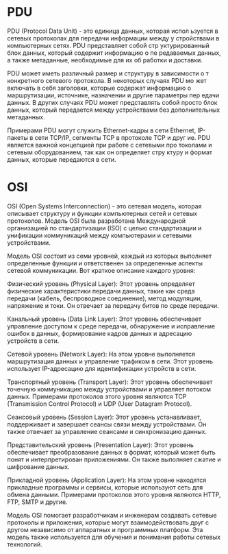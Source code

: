 <h1>PDU</h1>

PDU (Protocol Data Unit) - это единица данных, которая испол
ьзуется в сетевых протоколах для передачи информации между у
стройствами в компьютерных сетях. PDU представляет собой стр
уктурированный блок данных, который содержит информацию о пе
редаваемых данных, а также метаданные, необходимые для их об
работки и доставки.

PDU может иметь различный размер и структуру в зависимости о
т конкретного сетевого протокола. В некоторых случаях PDU мо
жет включать в себя заголовки, которые содержат информацию о
маршрутизации, источнике, назначении и  другие параметры пер
едачи данных. В других случаях PDU может  представлять собой
просто блок данных, который передается между устройствами 
без  дополнительных   метаданных.

Примерами PDU могут  служить Ethernet-кадры в сети Ethernet,
IP-пакеты в сети TCP/IP, сегменты TCP в протоколе TCP и друг
ие. PDU является важной концепцией при работе с сетевыми про
токолами и сетевым оборудованием, так как он определяет стру
ктуру и формат данных, которые передаются в сети.


<h1>OSI</h1>


OSI (Open Systems Interconnection) - это сетевая модель, которая описывает структуру и функции компьютерных сетей и сетевых протоколов. Модель OSI была разработана Международной организацией по стандартизации (ISO) с целью стандартизации и унификации коммуникаций между компьютерами и сетевыми устройствами.

Модель OSI состоит из семи уровней, каждый из которых выполняет определенные функции и ответственен за определенные аспекты сетевой коммуникации. Вот краткое описание каждого уровня:

Физический уровень (Physical Layer): Этот уровень определяет физические характеристики передачи данных, такие как среда передачи (кабель, беспроводное соединение), метод модуляции, напряжение и токи. Он отвечает за передачу битов по среде передачи.

Канальный уровень (Data Link Layer): Этот уровень обеспечивает управление доступом к среде передачи, обнаружение и исправление ошибок в данных, формирование кадров данных и адресацию устройств в сети.

Сетевой уровень (Network Layer): На этом уровне выполняется маршрутизация данных и управление трафиком в сети. Этот уровень использует IP-адресацию для идентификации устройств в сети.

Транспортный уровень (Transport Layer): Этот уровень обеспечивает точечную коммуникацию между устройствами и управляет потоком данных. Примерами протоколов этого уровня являются TCP (Transmission Control Protocol) и UDP (User Datagram Protocol).

Сеансовый уровень (Session Layer): Этот уровень устанавливает, поддерживает и завершает сеансы связи между устройствами. Он также отвечает за управление сеансами и синхронизацию данных.

Представительский уровень (Presentation Layer): Этот уровень обеспечивает преобразование данных в формат, который может быть понят и интерпретирован приложениями. Он также выполняет сжатие и шифрование данных.

Прикладной уровень (Application Layer): На этом уровне находятся прикладные программы и сервисы, которые используют сеть для обмена данными. Примерами протоколов этого уровня являются HTTP, FTP, SMTP и другие.

Модель OSI помогает разработчикам и инженерам создавать сетевые протоколы и приложения, которые могут взаимодействовать друг с другом независимо от аппаратных и программных платформ. Эта модель также используется для обучения и понимания работы сетевых технологий.
